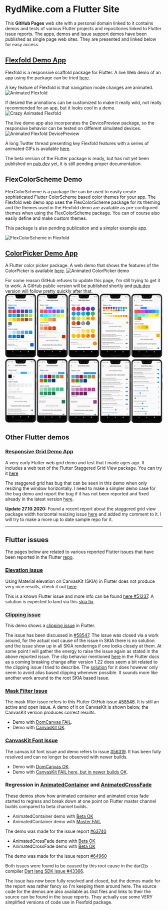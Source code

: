 # RydMike.com a Flutter Site

This **GitHub Pages** web site with a personal domain linked to it contains demos and tests of various Flutter projects and repositories linked to Flutter issue reports. The apps, demos and issue support demos have been published as single page web sites. They are presented and linked below for easy access.

## [Flexfold Demo App](http://rydmike.com/demoflexfold)

Flexfold is a responsive scaffold package for Flutter. A live Web demo of an app using the package can be tried [here](http://rydmike.com/demoflexfold).

A key feature of Flexfold is that navigation mode changes are animated.
![Animated Flexfold](/assets/FelxfoldDemo01.gif)

If desired the animations can be customized to make it really wild, not really recommended for an app, but it looks cool in a demo.
![Crazy Animated Flexfold](/assets/FelxfoldWinCrazyAnim.gif)

The live demo app also incorporates the DevicePreview package, so the responsive behavior can be tested on different simulated devices.
![Animated Flexfold DevicePreview](/assets/WithDevPreview3.gif)

A long Twitter thread presenting key Flexfold features with a series of animated GIFs is available [here](https://twitter.com/RydMike/status/1308281235723055107?s=20).


The beta version of the Flutter package is ready, but has not yet been published on [pub.dev](https://pub.dev) yet, it is still pending proper documentation.

## FlexColorScheme Demo

FlexColorScheme is a package the can be used to easily create sophisticated Flutter ColorScheme based color themes for your app.
The Flexfold web demo app uses the FlexColorScheme package for its theming and the themes used in the Flexfold demo are available as pre-configured themes when using the FlexColorScheme package. You can of course also easily define and make custom themes.

This package is also pending publication and a simpler example app.

![FlexColorScheme in Flexfold](/assets/FoldTheme1.gif)


## [ColorPicker Demo App](http://rydmike.com/pickerdemo)

A Flutter color picker package. A web demo that shows the features of the ColorPicker is available [here](http://rydmike.com/pickerdemo).
![Animated ColorPicker demo](/assets/ColorPickerWeb.gif)

For some reason GitHub refuses to update this page, I'm still trying to get it to work. A GitHub public version will be published shortly and [pub.dev](https://pub.dev) version will follow pretty quickly after that.
![Phone pickers](/assets/pickers.png)


## Other Flutter demos

### [Responsive Grid Demo App](http://rydmike.com/gridtest/#/)
A very early Flutter web grid demo and test that I made ages ago. It includes a web test of the Flutter Staggered Grid View package. You can try it [here](http://rydmike.com/gridtest/#/)

The staggered grid has bug that can be seen in this demo when only resizing the window horizontally. I need to make a simpler demo case for the bug demo and report the bug if it has not been reported and fixed already in the latest version [here](https://github.com/letsar/flutter_staggered_grid_view).

**Update 27.10.2020:** Found a recent report about the staggered grid view package width horizontal resizing issue [here](https://github.com/letsar/flutter_staggered_grid_view/issues/138) and added my comment to it. I will try to make a more up to date sample repo for it.


---

## Flutter issues

The pages below are related to various reported Flutter issues that have been reported in the Flutter [repo](https://github.com/flutter/flutter/issues).

### [Elevation issue](https://rydmike.com/elevation)

Using Material elevation on CanvasKit (SKIA) in Flutter does not produce very nice results, check it out [here](https://rydmike.com/elevation).

This is a known Flutter issue and more info can be found [here #51237](https://github.com/flutter/flutter/issues/51237). A solution is expected to land via this [skia fix](https://bugs.chromium.org/p/skia/issues/detail?id=10781).

### [Clipping issue](https://rydmike.com/clipissue/#/)

This demo shows a [clipping issue](https://rydmike.com/clipissue/#/) in Flutter.

The issue has been discussed in [#58547](https://github.com/flutter/flutter/issues/58547). The issue was closed via a work around, for the actual root cause of the issue in SKIA there is no solution and the issue show up in all SKIA renderings if one looks closely at them. At some point I will gather the energy to raise the issue again as stated in the above reported issue. The clip behavior mentioned [here](https://flutter.dev/docs/release/breaking-changes) in the Flutter docs as a coming breaking change after version 1.22 does seem a bit related to the clipping issue I tried to describe. The [solution](https://github.com/flutter/flutter/issues/18057) for it does however only seem to avoid alias based clipping whenever possible. It sounds more like another work around to the root SKIA based issue.

### [Mask Filter Issue](https://rydmike.com/maskfilterskia)

The mask filter issue refers to this Flutter GitHub issue [#58546](https://github.com/flutter/flutter/issues/58546). It is still an active and open issue. A demo of it on CanvasKit is shown below, the CanvasKit version produces correct results.

* Demo with [DomCanvas FAIL](https://rydmike.com/maskfilterdom/).
* Demo with [CanvasKit OK](https://rydmike.com/maskfilterskia).


### [CanvasKit Font Issue](https://rydmike.com/fontissue/canvaskit/#/demo3)

The canvas kit font issue and demo refers to issue [#56319](https://github.com/flutter/flutter/issues/56319). It has been fully resolved and can no longer be observed with newer builds.

* Demo with [DomCanvas OK](https://rydmike.com/fontissue/domcanvas/#/demo3).
* Demo with [CanvasKit FAIL here, but in newer builds OK](https://rydmike.com/fontissue/canvaskit/#/demo3).


### Regression in [AnimatedContainer](https://rydmike.com/animatedcontainermaster/#/) and [AnimatedCrossFade]()

These demos show how animated container and animated cross fade started to regress and break down at one point on Flutter master channel builds compared to beta channel builds.

* AnimatedContainer demo with [Beta OK](https://rydmike.com/animatedcontainerbeta/#/)
* AnimatedContainer demo with [Master FAIL](https://rydmike.com/animatedcontainermaster/#/)

The demo was made for the issue report [#63740](https://github.com/flutter/flutter/issues/63740)

* AnimatedCrossFade demo with [Beta OK](https://rydmike.com/animatedcrossfadebeta/#/)
* AnimatedCrossFade demo with [Beta OK](https://rydmike.com/animatedcrossfademaster/#/)

The demo was made for the issue report [#64960](https://github.com/flutter/flutter/issues/64960)

Both issues were found to be caused by this root cause in the dart2js compiler [Dart lang SDK issue #43366](https://github.com/dart-lang/sdk/issues/43366).

The issue has now been fully resolved and closed, but the demos made for the report was rather fancy so I'm keeping them around here. The source code for the demos are also available as Gist files and links to their the source can be found in the issue reports. They actually use some VERY simplified versions of code use in Flexfold package.

